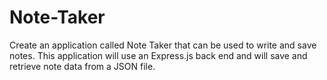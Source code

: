 # Note-Taker
Create an application called Note Taker that can be used to write and save notes. This application will use an Express.js back end and will save and retrieve note data from a JSON file.
